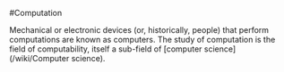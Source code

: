 #Computation

Mechanical or electronic devices (or, historically, people) that perform computations are known as computers. The study of computation is the field of computability, itself a sub-field of [computer science](/wiki/Computer science).